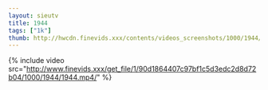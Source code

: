```yaml
--- 
layout: sieutv
title: 1944
tags: ["1k"]
thumb: http://hwcdn.finevids.xxx/contents/videos_screenshots/1000/1944/preview.mp4.jpg
---
```

{% include video src="http://www.finevids.xxx/get_file/1/90d1864407c97bf1c5d3edc2d8d72b04/1000/1944/1944.mp4/" %} 
